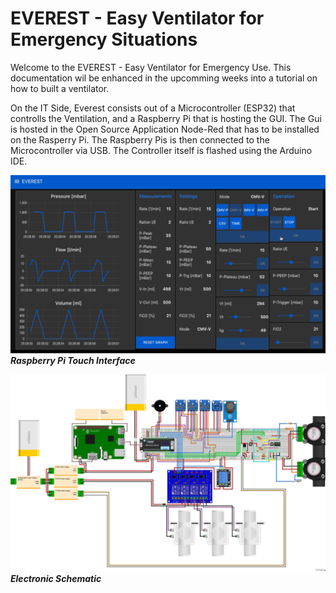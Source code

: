 # EVEREST - Easy Ventilator for Emergency Situations

Welcome to the EVEREST - Easy Ventilator for Emergency Use. This documentation wil be enhanced in the upcomming weeks into a tutorial on how to built a ventilator. 

On the IT Side, Everest consists out of a Microcontroller (ESP32) that controlls the Ventilation, and a Raspberry Pi that is hosting the GUI. The Gui is hosted in the Open Source Application Node-Red that has to be installed on the Rasperry Pi. The Raspberry Pis is then connected to the Microcontroller via USB. The Controller itself is flashed using the Arduino IDE.

![image](https://github.com/Spo-ck/EVEREST-Easy-Ventilator-for-Emergency-SItuations/blob/master/Raspberry%20Pi%20User%20Interface/EVREST%20GUI%20V15_2.png?raw=true)
***Raspberry Pi Touch Interface***

![image](https://github.com/Spo-ck/EVEREST-Easy-Ventilator-for-Emergency-SItuations/blob/master/Schematics/Schematics.png?raw=true)
***Electronic Schematic***
